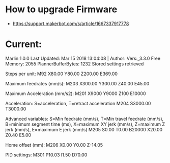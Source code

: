 # How to upgrade Firmware
- https://support.makerbot.com/s/article/1667337917778




# Current:

Marlin 1.0.0
Last Updated: Mar 15 2018 13:04:08 | Author: Vers:_3.3.0
Free Memory: 2055  PlannerBufferBytes: 1232
Stored settings retrieved

Steps per unit:
M92 X80.00 Y80.00 Z200.00 E369.00

Maximum feedrates (mm/s):
M203 X300.00 Y300.00 Z40.00 E45.00

Maximum Acceleration (mm/s2):
M201 X9000 Y9000 Z100 E10000

Acceleration: S=acceleration, T=retract acceleration
M204 S3000.00 T3000.00

Advanced variables: S=Min feedrate (mm/s), T=Min travel feedrate (mm/s), B=minimum segment time (ms), X=maximum XY jerk (mm/s),  Z=maximum Z jerk (mm/s),  E=maximum E jerk (mm/s)
M205 S0.00 T0.00 B20000 X20.00 Z0.40 E5.00

Home offset (mm):
M206 X0.00 Y0.00 Z-14.05

PID settings:
M301 P10.03 I1.50 D70.00

